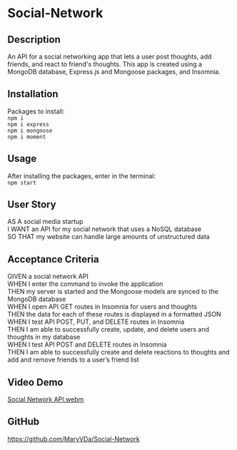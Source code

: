 # Social-Network

## Description
An API for a social networking app that lets a user post thoughts, add friends, and react to friend's thoughts. This app is created using a MongoDB database, Express.js and Mongoose packages, and Insomnia.

## Installation
Packages to install:   
```npm i```   
```npm i express```   
```npm i mongoose```   
```npm i moment```

## Usage
After installing the packages, enter in the terminal:   
```npm start```   

## User Story
AS A social media startup   
I WANT an API for my social network that uses a NoSQL database   
SO THAT my website can handle large amounts of unstructured data   

## Acceptance Criteria
GIVEN a social network API   
WHEN I enter the command to invoke the application   
THEN my server is started and the Mongoose models are synced to the MongoDB database   
WHEN I open API GET routes in Insomnia for users and thoughts   
THEN the data for each of these routes is displayed in a formatted JSON   
WHEN I test API POST, PUT, and DELETE routes in Insomnia   
THEN I am able to successfully create, update, and delete users and thoughts in my database   
WHEN I test API POST and DELETE routes in Insomnia   
THEN I am able to successfully create and delete reactions to thoughts and add and remove friends to a user’s friend list   

## Video Demo
[Social Network API.webm](https://github.com/MaryVDa/Social-Network/assets/122223756/6cb1f9dd-4668-410d-ab8d-7666f3ac29f9)

## GitHub
https://github.com/MaryVDa/Social-Network
